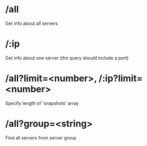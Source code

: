# /all

Get info about all servers

# /:ip

Get info about one server (the query should include a port)

# /all?limit=\<number\>, /:ip?limit=\<number\>

Specify length of 'snapshots' array

# /all?group=\<string\>

Find all servers from server group
